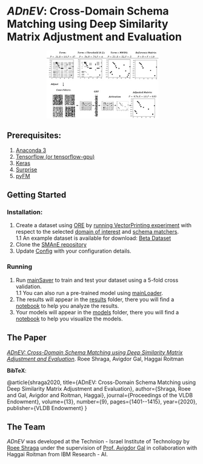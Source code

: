 # *ADnEV*: Cross-Domain Schema Matching using Deep Similarity Matrix Adjustment and Evaluation
<p align="center">
<img src ="/fig.JPG">
</p>

## Prerequisites:
1. [Anaconda 3](https://www.anaconda.com/download/)
2. [Tensorflow (or tensorflow-gpu)](https://www.tensorflow.org/install/)
3. [Keras](https://keras.io/#installation)
4. [Surprise](http://surpriselib.com/)
5. [pyFM](https://github.com/coreylynch/pyFM)

## Getting Started

### Installation:
1. Create a dataset using [ORE](https://bitbucket.org/tomers77/ontobuilder-research-environment/src) by [running VectorPrinting experiment](https://bitbucket.org/tomers77/ontobuilder-research-environment/wiki/cmd) with respect to the selected [domain of interest](https://bitbucket.org/tomers77/ontobuilder-research-environment/wiki/Datasets) and [schema matchers](https://bitbucket.org/tomers77/ontobuilder-research-environment/wiki/MatchingSystems).  
1.1 An example dataset is available for download: [Beta Dataset](https://github.com/shraga89/DSMA/blob/master/VectorsBeta.csv)
2. Clone the [SMAnE repository](https://github.com/shraga89/DSMA/)
3. Update [Config](https://github.com/shraga89/DSMA/blob/master/Config.py) with your configuration details.

### Running
1. Run [mainSaver](https://github.com/shraga89/DSMA/blob/master/mainSaver.py) to train and test your dataset using a 5-fold cross validation.  
1.1 You can also run a pre-trained model using [mainLoader](https://github.com/shraga89/DSMA/blob/master/mainLoader.py).
2. The results will appear in the [results](https://github.com/shraga89/DSMA/blob/master/results) folder, there you will find a [notebook](https://github.com/shraga89/DSMA/blob/master/results/Analyzer.ipynb) to help you analyze the results.
3. Your models will appear in the [models](https://github.com/shraga89/DSMA/blob/master/models) folder, there you will find a [notebook](https://github.com/shraga89/DSMA/blob/master/models/Visualizer.ipynb) to help you visualize the models.

## The Paper
[*ADnEV: Cross-Domain Schema Matching using Deep Similarity Matrix Adjustment and Evaluation*](http://www.vldb.org/pvldb/vol13/p1401-shraga.pdf). Roee Shraga, Avigdor Gal, Haggai Roitman

**BibTeX**:

@article{shraga2020,
  title={ADnEV: Cross-Domain Schema Matching using Deep Similarity Matrix Adjustment and Evaluation},
  author={Shraga, Roee and Gal, Avigdor and Roitman, Haggai},
  journal={Proceedings of the VLDB Endowment},
  volume={13},
  number={9},
  pages={1401--1415},
  year={2020},
  publisher={VLDB Endowment}
}

## The Team
*ADnEV* was developed at the Technion - Israel Institute of Technology by [Roee Shraga](https://sites.google.com/view/roee-shraga/) under the supervision of [Prof. Avigdor Gal](https://agp.iem.technion.ac.il/avigal/) in collaboration with Haggai Roitman from IBM Research - AI.